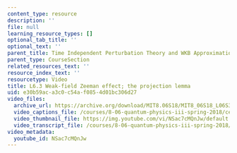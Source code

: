 ```yaml
---
content_type: resource
description: ''
file: null
learning_resource_types: []
optional_tab_title: ''
optional_text: ''
parent_title: Time Independent Perturbation Theory and WKB Approximation
parent_type: CourseSection
related_resources_text: ''
resource_index_text: ''
resourcetype: Video
title: L6.3 Weak-field Zeeman effect; the projection lemma
uid: e30b59ac-a3c0-c54a-f085-4d01bc306d27
video_files:
  archive_url: https://archive.org/download/MIT8.06S18/MIT8_06S18_L06S3_300k.mp4
  video_captions_file: /courses/8-06-quantum-physics-iii-spring-2018/ceced4a740d550bdae1921856ffe16a3_NSac7cMQnJw.vtt
  video_thumbnail_file: https://img.youtube.com/vi/NSac7cMQnJw/default.jpg
  video_transcript_file: /courses/8-06-quantum-physics-iii-spring-2018/f73025b5455efa2517ca84d3645dea4c_NSac7cMQnJw.pdf
video_metadata:
  youtube_id: NSac7cMQnJw
---
```

